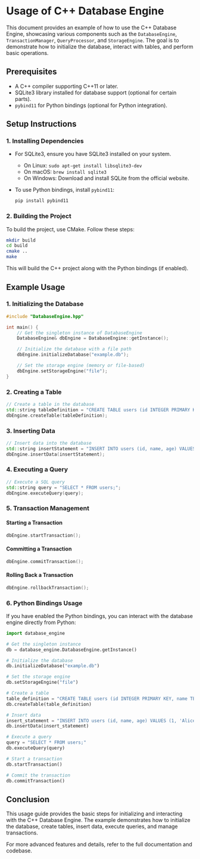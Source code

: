 
# Usage of C++ Database Engine

This document provides an example of how to use the C++ Database Engine, showcasing various components such as the `DatabaseEngine`, `TransactionManager`, `QueryProcessor`, and `StorageEngine`. The goal is to demonstrate how to initialize the database, interact with tables, and perform basic operations.

## Prerequisites

- A C++ compiler supporting C++11 or later.
- SQLite3 library installed for database support (optional for certain parts).
- `pybind11` for Python bindings (optional for Python integration).

## Setup Instructions

### 1. Installing Dependencies

- For SQLite3, ensure you have SQLite3 installed on your system.
  - On Linux: `sudo apt-get install libsqlite3-dev`
  - On macOS: `brew install sqlite3`
  - On Windows: Download and install SQLite from the official website.

- To use Python bindings, install `pybind11`:
  ```bash
  pip install pybind11
  ```

### 2. Building the Project

To build the project, use CMake. Follow these steps:

```bash
mkdir build
cd build
cmake ..
make
```

This will build the C++ project along with the Python bindings (if enabled).

## Example Usage

### 1. Initializing the Database

```cpp
#include "DatabaseEngine.hpp"

int main() {
    // Get the singleton instance of DatabaseEngine
    DatabaseEngine& dbEngine = DatabaseEngine::getInstance();

    // Initialize the database with a file path
    dbEngine.initializeDatabase("example.db");

    // Set the storage engine (memory or file-based)
    dbEngine.setStorageEngine("file");
}
```

### 2. Creating a Table

```cpp
// Create a table in the database
std::string tableDefinition = "CREATE TABLE users (id INTEGER PRIMARY KEY, name TEXT, age INTEGER);";
dbEngine.createTable(tableDefinition);
```

### 3. Inserting Data

```cpp
// Insert data into the database
std::string insertStatement = "INSERT INTO users (id, name, age) VALUES (1, 'Alice', 30);";
dbEngine.insertData(insertStatement);
```

### 4. Executing a Query

```cpp
// Execute a SQL query
std::string query = "SELECT * FROM users;";
dbEngine.executeQuery(query);
```

### 5. Transaction Management

#### Starting a Transaction

```cpp
dbEngine.startTransaction();
```

#### Committing a Transaction

```cpp
dbEngine.commitTransaction();
```

#### Rolling Back a Transaction

```cpp
dbEngine.rollbackTransaction();
```

### 6. Python Bindings Usage

If you have enabled the Python bindings, you can interact with the database engine directly from Python:

```python
import database_engine

# Get the singleton instance
db = database_engine.DatabaseEngine.getInstance()

# Initialize the database
db.initializeDatabase("example.db")

# Set the storage engine
db.setStorageEngine("file")

# Create a table
table_definition = "CREATE TABLE users (id INTEGER PRIMARY KEY, name TEXT, age INTEGER);"
db.createTable(table_definition)

# Insert data
insert_statement = "INSERT INTO users (id, name, age) VALUES (1, 'Alice', 30);"
db.insertData(insert_statement)

# Execute a query
query = "SELECT * FROM users;"
db.executeQuery(query)

# Start a transaction
db.startTransaction()

# Commit the transaction
db.commitTransaction()
```

## Conclusion

This usage guide provides the basic steps for initializing and interacting with the C++ Database Engine. The example demonstrates how to initialize the database, create tables, insert data, execute queries, and manage transactions.

For more advanced features and details, refer to the full documentation and codebase.
